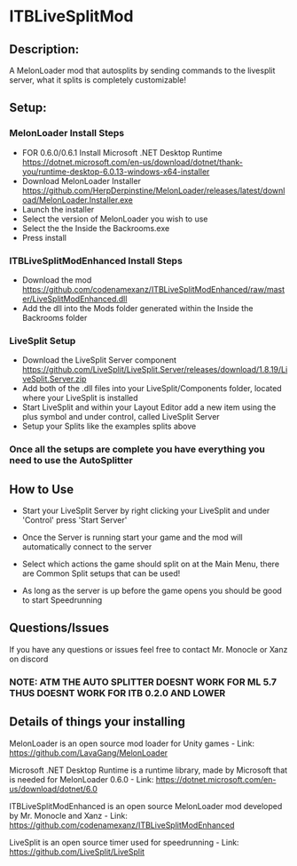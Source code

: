 # ITBLiveSplitMod
## Description:
A MelonLoader mod that autosplits by sending commands to the livesplit server, what it splits is completely customizable!

## Setup:

### MelonLoader Install Steps
  - FOR 0.6.0/0.6.1 Install Microsoft .NET Desktop Runtime https://dotnet.microsoft.com/en-us/download/dotnet/thank-you/runtime-desktop-6.0.13-windows-x64-installer
  - Download MelonLoader Installer https://github.com/HerpDerpinstine/MelonLoader/releases/latest/download/MelonLoader.Installer.exe
  - Launch the installer 
  - Select the version of MelonLoader you wish to use
  - Select the the Inside the Backrooms.exe 
  - Press install

### ITBLiveSplitModEnhanced Install Steps
  - Download the mod https://github.com/codenamexanz/ITBLiveSplitModEnhanced/raw/master/LiveSplitModEnhanced.dll
  - Add the dll into the Mods folder generated within the Inside the Backrooms folder

### LiveSplit Setup
  - Download the LiveSplit Server component https://github.com/LiveSplit/LiveSplit.Server/releases/download/1.8.19/LiveSplit.Server.zip
  - Add both of the .dll files into your LiveSplit/Components folder, located where your LiveSplit is installed 
  - Start LiveSplit and within your Layout Editor add a new item using the plus symbol and under control, called LiveSplit Server
  - Setup your Splits like the examples splits above

### Once all the setups are complete you have everything you need to use the AutoSplitter

## How to Use
  - Start your LiveSplit Server by right clicking your LiveSplit and under 'Control' press 'Start Server'
  - Once the Server is running start your game and the mod will automatically connect to the server

  - Select which actions the game should split on at the Main Menu, there are Common Split setups that can be used!
  - As long as the server is up before the game opens you should be good to start Speedrunning

## Questions/Issues
If you have any questions or issues feel free to contact Mr. Monocle or Xanz on discord

### NOTE: ATM THE AUTO SPLITTER DOESNT WORK FOR ML 5.7 THUS DOESNT WORK FOR ITB 0.2.0 AND LOWER

## Details of things your installing
MelonLoader is an open source mod loader for Unity games - Link: https://github.com/LavaGang/MelonLoader

Microsoft .NET Desktop Runtime is a runtime library, made by Microsoft that is needed for MelonLoader 0.6.0 - Link: https://dotnet.microsoft.com/en-us/download/dotnet/6.0

ITBLiveSplitModEnhanced is an open source MelonLoader mod developed by Mr. Monocle and Xanz - Link: https://github.com/codenamexanz/ITBLiveSplitModEnhanced

LiveSplit is an open source timer used for speedrunning - Link: https://github.com/LiveSplit/LiveSplit 

